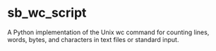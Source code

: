 # sb_wc_script
A Python implementation of the Unix wc command for counting lines, words, bytes, and characters in text files or standard input.
